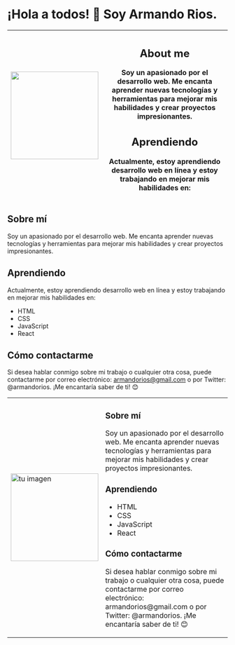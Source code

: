 # ¡Hola a todos! 👋 Soy Armando Rios.

| <img src="https://probot.media/AtP5iUW8Xg.png" width=200> |   <p><h2>About me</h2></p><p>Soy un apasionado por el desarrollo web. Me encanta aprender nuevas tecnologías y herramientas para mejorar mis habilidades y crear proyectos impresionantes.<p><h2>Aprendiendo</h2><p>Actualmente, estoy aprendiendo desarrollo web en línea y estoy trabajando en mejorar mis habilidades en:</p>   |
|--------|-------|

## Sobre mí
Soy un apasionado por el desarrollo web. Me encanta aprender nuevas tecnologías y herramientas para mejorar mis habilidades y crear proyectos impresionantes.
## Aprendiendo
Actualmente, estoy aprendiendo desarrollo web en línea y estoy trabajando en mejorar mis habilidades en:

- HTML
- CSS
- JavaScript
- React

## Cómo contactarme
Si desea hablar conmigo sobre mi trabajo o cualquier otra cosa, puede contactarme por correo electrónico: armandorios@gmail.com o por Twitter: @armandorios. ¡Me encantaría saber de ti! 😊

<table>
  <tr>
    <td><img src="ruta/a/tu/imagen.png" alt="tu imagen" width="200"/></td>
    <td>
      <h3>Sobre mí</h3>
      <p>Soy un apasionado por el desarrollo web. Me encanta aprender nuevas tecnologías y herramientas para mejorar mis habilidades y crear proyectos impresionantes.</p>
      <h3>Aprendiendo</h3>
      <ul>
        <li>HTML</li>
        <li>CSS</li>
        <li>JavaScript</li>
        <li>React</li>
      </ul>
      <h3>Cómo contactarme</h3>
      <p>Si desea hablar conmigo sobre mi trabajo o cualquier otra cosa, puede contactarme por correo electrónico: armandorios@gmail.com o por Twitter: @armandorios. ¡Me encantaría saber de ti! 😊</p>
    </td>
  </tr>
</table>



